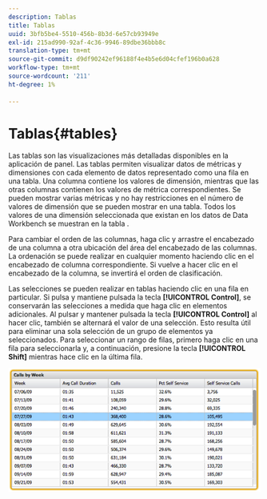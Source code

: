 ```yaml
---
description: Tablas
title: Tablas
uuid: 3bfb5be4-5510-456b-8b3d-6e57cb93949e
exl-id: 215ad990-92af-4c36-9946-89dbe36bbb8c
translation-type: tm+mt
source-git-commit: d9df90242ef96188f4e4b5e6d04cfef196b0a628
workflow-type: tm+mt
source-wordcount: '211'
ht-degree: 1%

---
```


# Tablas{#tables}

Las tablas son las visualizaciones más detalladas disponibles en la aplicación de panel. Las tablas permiten visualizar datos de métricas y dimensiones con cada elemento de datos representado como una fila en una tabla. Una columna contiene los valores de dimensión, mientras que las otras columnas contienen los valores de métrica correspondientes. Se pueden mostrar varias métricas y no hay restricciones en el número de valores de dimensión que se pueden mostrar en una tabla. Todos los valores de una dimensión seleccionada que existan en los datos de Data Workbench se muestran en la tabla .

Para cambiar el orden de las columnas, haga clic y arrastre el encabezado de una columna a otra ubicación del área del encabezado de las columnas. La ordenación se puede realizar en cualquier momento haciendo clic en el encabezado de columna correspondiente. Si vuelve a hacer clic en el encabezado de la columna, se invertirá el orden de clasificación.

Las selecciones se pueden realizar en tablas haciendo clic en una fila en particular. Si pulsa y mantiene pulsada la tecla **[!UICONTROL Control]**, se conservarán las selecciones a medida que haga clic en elementos adicionales. Al pulsar y mantener pulsada la tecla **[!UICONTROL Control]** al hacer clic, también se alternará el valor de una selección. Esto resulta útil para eliminar una sola selección de un grupo de elementos ya seleccionados. Para seleccionar un rango de filas, primero haga clic en una fila para seleccionarla y, a continuación, presione la tecla **[!UICONTROL Shift]** mientras hace clic en la última fila.

![](assets/table.png)
